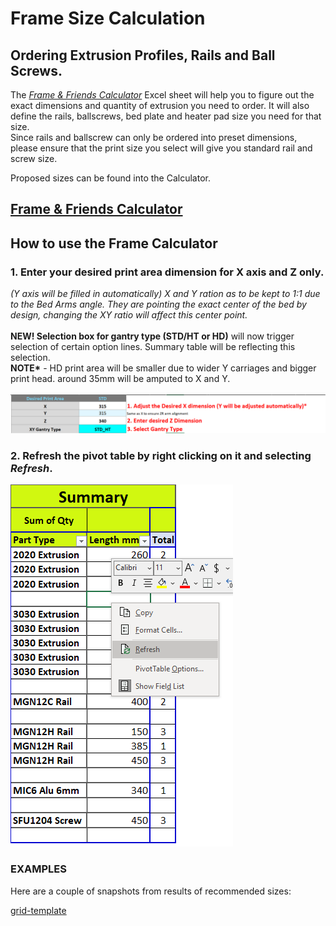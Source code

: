 # Frame Size Calculation

## Ordering Extrusion Profiles, Rails and Ball Screws.

The [_Frame & Friends Calculator_](../assets/references/FrameCalculator.xlsx) Excel sheet will help you to figure out the exact dimensions and quantity of extrusion you need to order.
It will also define the rails, ballscrews, bed plate and heater pad size you need for that size.  
Since rails and ballscrew can only be ordered into preset dimensions, please ensure that the print size you select will give you standard rail and screw size.

Proposed sizes can be found into the Calculator.
## [Frame & Friends Calculator](../assets/references/FrameCalculator.xlsx)

## How to use the Frame Calculator

### 1. Enter your desired print area dimension for **X axis and Z only**.
*(Y axis will be filled in automatically) X and Y ration as to be kept to 1:1 due to the Bed Arms angle.  They are pointing the exact center of the bed by design, changing the XY ratio will affect this center point.*  
<br>
__NEW! Selection box for gantry type (STD/HT or HD)__ will now trigger selection of certain option lines. Summary table will be reflecting this selection.  
__NOTE*__ - HD print area will be smaller due to wider Y carriages and bigger print head. around 35mm will be amputed to X and Y.  
<br>
![Frame Calculation Example 1](../assets/images/frame/framecalc1.png)

### 2. Refresh the pivot table by right clicking on it and selecting *Refresh*.

![Frame Calculation Example 2](../assets/images/frame/framecalc2.png)

### EXAMPLES
Here are a couple of snapshots from results of recommended sizes:

<script>
new Vue({
  el: ".grid",
  data: {
    config: {
      gridTemplateColumns: "1fr 1fr 1fr 1fr"
    },
    items: [
        {
            title: "STD/HT <br> X315 Y315 Z340",
            image: "../assets/images/frame/size-examples/315_315_340.png",
        },
        {
            title: "STD/HT <br> X415 Y415 Z440",
            image: "../assets/images/frame/size-examples/415_415_440.png",
        },
        {
            title: "HD <br> X315 Y315 Z340",
            image: "../assets/images/frame/size-examples/315_315_340HD.png",
        },
        {
            title: "HD <br> X415 Y415 Z440",
            image: "../assets/images/frame/size-examples/415_415_440HD.png",
        },
    ]
  }
})
</script>

[grid-template](../assets/templates/grid-template.md ':include')
